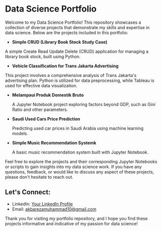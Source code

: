 # Data Science Portfolio

Welcome to my Data Science Portfolio! This repository showcases a collection of diverse projects that demonstrate my skills and expertise in data science. Below are the projects included in this portfolio:

- **Simple CRUD (Library Book Stock Study Case)**
 
 A simple Create Read Update Delete (CRUD) application for managing a library book stock, built using Python.

- **Vehicle Classification for Trans Jakarta Advertising**
 
 This project involves a comprehensive analysis of Trans Jakarta's advertising plan. Python is utilized for data preprocessing, while Tableau is used for effective data visualization.

- **Melampaui Produk Domestik Bruto**
  
  A Jupyter Notebook project exploring factors beyond GDP, such as Gini Ratio and other parameters.

- **Saudi Used Cars Price Prediction**
  
  Predicting used car prices in Saudi Arabia using machine learning models.

- **Simple Music Recommendation Systemk**
  
  A basic music recommendation system built with Jupyter Notebook.

Feel free to explore the projects and their corresponding Jupyter Notebooks or scripts to gain insights into my data science work. If you have any questions, feedback, or would like to discuss any aspect of these projects, please don't hesitate to reach out.

## Let's Connect:
- LinkedIn: [Your LinkedIn Profile](https://www.linkedin.com/in/yourusername)
- Email: akbarezamuhammad10@gmail.com

Thank you for visiting my portfolio repository, and I hope you find these projects informative and indicative of my passion for data science!